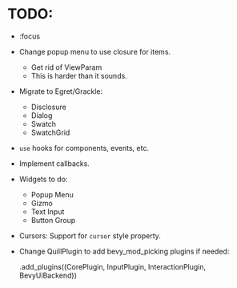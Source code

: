 # TODO:

* :focus
* Change popup menu to use closure for items.
    * Get rid of ViewParam
    * This is harder than it sounds.
* Migrate to Egret/Grackle:
    * Disclosure
    * Dialog
    * Swatch
    * SwatchGrid
* `use` hooks for components, events, etc.
* Implement callbacks.
* Widgets to do:
    * Popup Menu
    * Gizmo
    * Text Input
    * Button Group
* Cursors: Support for `cursor` style property.
* Change QuillPlugin to add bevy_mod_picking plugins if needed:

    .add_plugins((CorePlugin, InputPlugin, InteractionPlugin, BevyUiBackend))

